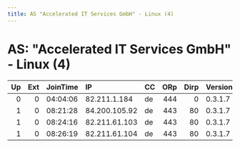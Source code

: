 ```yaml
---
title: AS "Accelerated IT Services GmbH" - Linux (4)
---
```


# AS: "Accelerated IT Services GmbH" - Linux (4)

|   Up |   Ext | JoinTime   | IP            | CC   |   ORp |   Dirp | Version   | Contact   | Nickname   |   eFamMembers |
|-----:|------:|:-----------|:--------------|:-----|------:|-------:|:----------|:----------|:-----------|--------------:|
|    0 |     0 | 04:04:06   | 82.211.1.184  | de   |   444 |      0 | 0.3.1.7   | None      | alibaba    |             1 |
|    1 |     0 | 08:21:28   | 84.200.105.92 | de   |   443 |     80 | 0.3.1.7   | None      | gitju1     |             1 |
|    1 |     0 | 08:24:16   | 82.211.61.103 | de   |   443 |     80 | 0.3.1.7   | None      | gitju2     |             1 |
|    1 |     0 | 08:26:19   | 82.211.61.104 | de   |   443 |     80 | 0.3.1.7   | None      | gitju3     |             1 |
